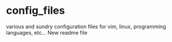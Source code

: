 # config_files
various and sundry configuration files for vim, linux, programming languages, etc... 
New readme file
